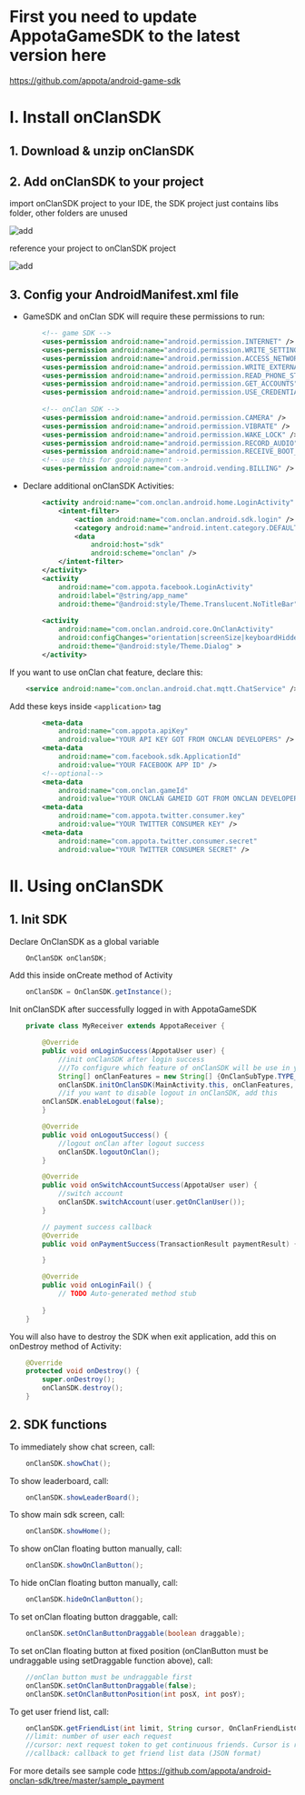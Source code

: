 # First you need to update AppotaGameSDK to the latest version here 
https://github.com/appota/android-game-sdk

# I. Install onClanSDK

## 1. Download & unzip onClanSDK

## 2. Add onClanSDK to your project

import onClanSDK project to your IDE, the SDK project just contains libs folder, other folders are unused

![add](https://github.com/appota/android-onclan-sdk/blob/master/docs/import.png)

reference your project to onClanSDK project

![add](https://github.com/appota/android-onclan-sdk/blob/master/docs/reference2.png)

## 3. Config your AndroidManifest.xml file

- GameSDK and onClan SDK will require these permissions to run:
``` xml
	    <!-- game SDK -->
	    <uses-permission android:name="android.permission.INTERNET" />
	    <uses-permission android:name="android.permission.WRITE_SETTINGS" />
	    <uses-permission android:name="android.permission.ACCESS_NETWORK_STATE" />
	    <uses-permission android:name="android.permission.WRITE_EXTERNAL_STORAGE" />
	    <uses-permission android:name="android.permission.READ_PHONE_STATE" />
	    <uses-permission android:name="android.permission.GET_ACCOUNTS" />
	    <uses-permission android:name="android.permission.USE_CREDENTIALS" />
	    
	    <!-- onClan SDK -->
	    <uses-permission android:name="android.permission.CAMERA" />
	    <uses-permission android:name="android.permission.VIBRATE" />
	    <uses-permission android:name="android.permission.WAKE_LOCK" />
	    <uses-permission android:name="android.permission.RECORD_AUDIO" />
	    <uses-permission android:name="android.permission.RECEIVE_BOOT_COMPLETED" />
	    <!-- use this for google payment -->
	    <uses-permission android:name="com.android.vending.BILLING" />
```    
- Declare additional onClanSDK Activities:
``` xml
        <activity android:name="com.onclan.android.home.LoginActivity" >
            <intent-filter>
                <action android:name="com.onclan.android.sdk.login" />
                <category android:name="android.intent.category.DEFAULT" />
                <data
                    android:host="sdk"
                    android:scheme="onclan" />
            </intent-filter>
        </activity>
        <activity
            android:name="com.appota.facebook.LoginActivity"
            android:label="@string/app_name"
            android:theme="@android:style/Theme.Translucent.NoTitleBar" />
            
        <activity
            android:name="com.onclan.android.core.OnClanActivity"
            android:configChanges="orientation|screenSize|keyboardHidden"
            android:theme="@android:style/Theme.Dialog" >
        </activity>
```        
If you want to use onClan chat feature, declare this:
``` xml
    <service android:name="com.onclan.android.chat.mqtt.ChatService" />
```
Add these keys inside ```<application>``` tag
``` xml
        <meta-data
            android:name="com.appota.apiKey"
            android:value="YOUR API KEY GOT FROM ONCLAN DEVELOPERS" />
        <meta-data
            android:name="com.facebook.sdk.ApplicationId"
            android:value="YOUR FACEBOOK APP ID" />
        <!--optional-->
        <meta-data
            android:name="com.onclan.gameId"
            android:value="YOUR ONCLAN GAMEID GOT FROM ONCLAN DEVELOPERS" />
        <meta-data
            android:name="com.appota.twitter.consumer.key"
            android:value="YOUR TWITTER CONSUMER KEY" />
        <meta-data
            android:name="com.appota.twitter.consumer.secret"
            android:value="YOUR TWITTER CONSUMER SECRET" />
```

# II. Using onClanSDK
## 1. Init SDK
Declare OnClanSDK as a global variable
``` java
  	OnClanSDK onClanSDK;
```  
Add this inside onCreate method of Activity
``` java
  	onClanSDK = OnClanSDK.getInstance();
```
Init onClanSDK after successfully logged in with AppotaGameSDK
``` java
  	private class MyReceiver extends AppotaReceiver {

		@Override
		public void onLoginSuccess(AppotaUser user) {
			//init onClanSDK after login success
			///To configure which feature of onClanSDK will be use in your app, game. Currenty the SDK support 2 feature to configure: Chat and Leaderboard
			String[] onClanFeatures = new String[] {OnClanSubType.TYPE_CHAT, OnClanSubType.TYPE_LEADERBOARD};
			onClanSDK.initOnClanSDK(MainActivity.this, onClanFeatures, user.getOnClanUser());
			//if you want to disable logout in onClanSDK, add this
        onClanSDK.enableLogout(false);
		}

		@Override
		public void onLogoutSuccess() {
			//logout onClan after logout success
			onClanSDK.logoutOnClan();
		}

		@Override
		public void onSwitchAccountSuccess(AppotaUser user) {
			//switch account
			onClanSDK.switchAccount(user.getOnClanUser());
		}

		// payment success callback
		@Override
		public void onPaymentSuccess(TransactionResult paymentResult) {

		}

		@Override
		public void onLoginFail() {
			// TODO Auto-generated method stub
			
		}
	}
```
You will also have to destroy the SDK when exit application, add this on onDestroy method of Activity:
``` java
	@Override
	protected void onDestroy() {
		super.onDestroy();
		onClanSDK.destroy();
	}
```
## 2. SDK functions	
	
To immediately show chat screen, call:
``` java
	onClanSDK.showChat();
```	

To show leaderboard, call:
``` java
	onClanSDK.showLeaderBoard();
```	
To show main sdk screen, call:
``` java
	onClanSDK.showHome();
```
To show onClan floating button manually, call:
``` java
	onClanSDK.showOnClanButton();
```

To hide onClan floating button manually, call:
``` java
	onClanSDK.hideOnClanButton();
```

To set onClan floating button draggable, call:
``` java
	onClanSDK.setOnClanButtonDraggable(boolean draggable);
```

To set onClan floating button at fixed position (onClanButton must be undraggable using setDraggable function above), call:
``` java
	//onClan button must be undraggable first
	onClanSDK.setOnClanButtonDraggable(false);
	onClanSDK.setOnClanButtonPosition(int posX, int posY);
```

To get user friend list, call:
``` java
	onClanSDK.getFriendList(int limit, String cursor, OnClanFriendListCallback callback);
	//limit: number of user each request
	//cursor: next request token to get continuous friends. Cursor is returned from previous request
	//callback: callback to get friend list data (JSON format)
```

For more details see sample code
	https://github.com/appota/android-onclan-sdk/tree/master/sample_payment
